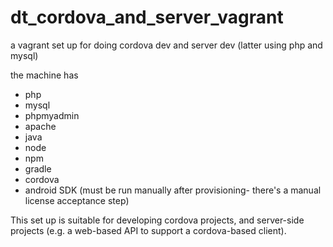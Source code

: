 # dt_cordova_and_server_vagrant

a vagrant set up for doing cordova dev and server dev (latter using php and mysql)

the machine has
- php
- mysql
- phpmyadmin
- apache
- java
- node
- npm
- gradle
- cordova
- android SDK (must be run manually after provisioning- there's a manual license acceptance step)

This set up is suitable for developing cordova projects, and server-side projects (e.g. a web-based API to support a cordova-based client).
